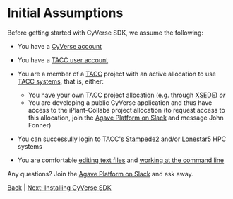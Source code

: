 Initial Assumptions
===============================================

Before getting started with CyVerse SDK, we assume the following:
* You have a [CyVerse account](https://user.cyverse.org/register/)
* You have a [TACC user account](https://portal.tacc.utexas.edu)
* You are a member of a [TACC](https://www.tacc.utexas.edu) project with an active allocation to use [TACC systems](https://www.tacc.utexas.edu/resources/hpc), that is, either:
  * You have your own TACC project allocation (e.g. through [XSEDE](https://portal.xsede.org/allocations-overview)) _or_
  * You are developing a public CyVerse application and thus have access to the iPlant-Collabs project allocation (to request access to this allocation, join the [Agave Platform on Slack](https://slackin.agaveapi.co) and message John Fonner)

* You can successully login to TACC's [Stampede2](https://portal.tacc.utexas.edu/user-guides/stampede2) and/or [Lonestar5](https://portal.tacc.utexas.edu/user-guides/lonestar5) HPC systems
* You are comfortable [editing text files](https://www.nano-editor.org/dist/v2.7/nano.html) and [working at the command line](http://www.gnu.org/software/bash/manual/bashref.html#Introduction)

Any questions?  Join the [Agave Platform on Slack](https://slackin.agaveapi.co) and ask away.

[Back](getting-started.md) | [Next: Installing CyVerse SDK](getting-started-install-sdk.md)
